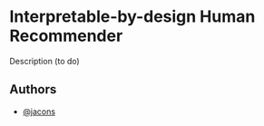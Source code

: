 # Interpretable-by-design Human Recommender

Description (to do)

## Authors

- [@jacons](https://github.com/jacons)

